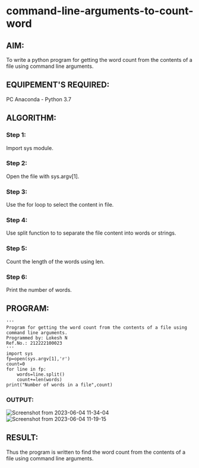 # command-line-arguments-to-count-word
## AIM:
To write a python program for getting the word count from the contents of a file using command line arguments.
## EQUIPEMENT'S REQUIRED: 
PC
Anaconda - Python 3.7
## ALGORITHM: 
### Step 1:
Import sys module.

### Step 2: 
 Open the file with sys.argv[1].
 
### Step 3: 
Use the for loop to select the content in file.

### Step 4:  
Use split function to to separate the file content into words or strings.

### Step 5: 
Count the length of the words using len.

### Step 6: 
Print the number of words.

## PROGRAM:
```
'''
Program for getting the word count from the contents of a file using command line arguments.
Programmed by: Lokesh N
Ref.No.: 212222100023
'''
import sys
fp=open(sys.argv[1],'r')
count=0
for line in fp:
    words=line.split()
    count+=len(words)
print("Number of words in a file",count)

```
### OUTPUT:
![Screenshot from 2023-06-04 11-34-04](https://github.com/lokeshnarayanan/command-line-arguments-to-count-word/assets/119393019/5fab08a1-0441-4c66-a12e-3dbf4290925b)
![Screenshot from 2023-06-04 11-19-15](https://github.com/lokeshnarayanan/command-line-arguments-to-count-word/assets/119393019/ce3855b7-2c8b-4991-aa78-86c6e8b3983c)


## RESULT:
Thus the program is written to find the word count from the contents of a file using command line arguments.
